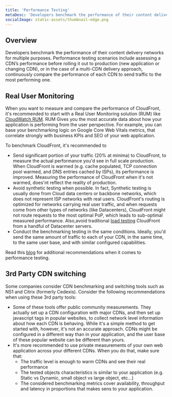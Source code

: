 ```yaml
---
title: 'Performance Testing'
metaDesc: 'Developers benchmark the performance of their content delivery networks for multiple purposes.'
socialImage: static-assets/thumbnail-edge.png
---
```

## Overview
Developers benchmark the performance of their content delivery networks for multiple purposes. Performance testing scenarios include assessing a CDN’s performance before rolling it out to production (new application or changing CDN), or in the case of a multi-CDN delivery approach, continuously compare the performance of each CDN to send traffic to the most performing one. 

## Real User Monitoring
When you want to measure and compare the performance of CloudFront, it's recommended to start with a Real User Monitoring solution (RUM) like [CloudWatch RUM](https://docs.aws.amazon.com/AmazonCloudWatch/latest/monitoring/CloudWatch-RUM.html). RUM Gives you the most accurate data about how your application is performing from the user perspective. For example, you can base your benchmarking logic on Google Core Web Vitals metrics, that correlate strongly with business KPIs and SEO of your web application.

To benchmark CloudFront, it's recommended to
* Send significant portion of your traffic (20% at minima) to CloudFront, to measure the actual performance you'd see in full scale production. When CloudFront is warmed (e.g. cache populated, TCP connection pool warmed, and DNS entries cached by ISPs), its performance is improved. Measuring the performance of CloudFront when it's not warmed, does'nt reflect the reality of production.
* Avoid synthetic testing when possible. In fact, Synthetic testing is usually done from Cloud data centers or backbone networks, which does not represent ISP networks with real users. CloudFront's routing is optimized for networks carrying real user traffic, and when requests come from other types of networks (like Datacenters), CloudFront might not route requests to the most optimal PoP, which leads to sub-optimal measured performance. Also,avoid traditional [load testing](https://docs.aws.amazon.com/AmazonCloudFront/latest/DeveloperGuide/load-testing.html) CloudFront from a handful of Datacenter servers.
* Conduct the benchmarking testing in the same conditions. Ideally, you'd send the same amount of traffic to each of your CDN, in the same time, to the same user base, and with similar configured capabilities.

Read this [blog](https://aws.amazon.com/blogs/networking-and-content-delivery/measuring-cloudfront-performance/) for additional recommendations when it comes to performance testing.

## 3rd Party CDN switching
Some companies consider CDN benchmarking and switching tools such as NS1 and Citrix (formerly Cedexis). Consider the following recommendations when using these 3rd party tools:
* Some of these tools offer public community measurements. They actually set up a CDN configuration with major CDNs, and then set up javascript tags in popular websites, to collect network level information about how each CDN is behaving. While it's a simple method to get started with, however, it's not an accurate approach. CDNs might be configured in a different way than in your application, and the user base of these popular website can be different than yours.
* It's more recommended to use private measurements of your own web application across your different CDNs. When you do that, make sure that:
    * The traffic level is enough to warm CDNs and see their real performance
    * The tested objects characteristics is similar to your application (e.g. Static vs Dynamic, small object vs large object, etc...)
    * The considered benchmarking metrics cover availability, throughput and latency in proportions that makes sens to your application.
